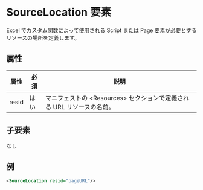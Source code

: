 # <a name="sourcelocation-element"></a>SourceLocation 要素

Excel でカスタム関数によって使用される Script または Page 要素が必要とするリソースの場所を定義します。

## <a name="attributes"></a>属性

| **属性** | **必須** | **説明**                                                                      |
|---------------|--------------|--------------------------------------------------------------------------------------|
| resid         | はい          | マニフェストの &lt;Resources&gt; セクションで定義される URL リソースの名前。 |

## <a name="child-elements"></a>子要素

なし

## <a name="example"></a>例

```xml
<SourceLocation resid="pageURL"/>
```